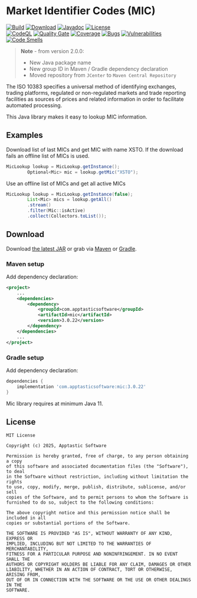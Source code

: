 Market Identifier Codes (MIC)
=============================

[![Build](https://github.com/w3stling/mic/actions/workflows/build.yml/badge.svg)](https://github.com/w3stling/mic/actions/workflows/build.yml)
[![Download](https://img.shields.io/badge/download-3.0.22-brightgreen.svg)](https://central.sonatype.com/artifact/com.apptasticsoftware/mic/3.0.22/overview)
[![Javadoc](https://img.shields.io/badge/javadoc-3.0.22-blue.svg)](https://w3stling.github.io/mic/javadoc/3.0.22)
[![License](http://img.shields.io/:license-MIT-blue.svg?style=flat-round)](http://apptastic-software.mit-license.org)   
[![CodeQL](https://github.com/w3stling/mic/actions/workflows/codeql-analysis.yml/badge.svg)](https://github.com/w3stling/mic/actions/workflows/codeql-analysis.yml)
[![Quality Gate](https://sonarcloud.io/api/project_badges/measure?project=w3stling_mic&metric=alert_status)](https://sonarcloud.io/summary/new_code?id=w3stling_mic)
[![Coverage](https://sonarcloud.io/api/project_badges/measure?project=w3stling_mic&metric=coverage)](https://sonarcloud.io/summary/new_code?id=w3stling_mic)
[![Bugs](https://sonarcloud.io/api/project_badges/measure?project=w3stling_mic&metric=bugs)](https://sonarcloud.io/summary/new_code?id=w3stling_mic)
[![Vulnerabilities](https://sonarcloud.io/api/project_badges/measure?project=w3stling_mic&metric=vulnerabilities)](https://sonarcloud.io/summary/new_code?id=w3stling_mic)
[![Code Smells](https://sonarcloud.io/api/project_badges/measure?project=w3stling_mic&metric=code_smells)](https://sonarcloud.io/summary/new_code?id=w3stling_mic)

> **Note** - from version 2.0.0:
> * New Java package name
> * New group ID in Maven / Gradle dependency declaration
> * Moved repository from `JCenter` to `Maven Central Repository`

The ISO 10383 specifies a universal method of identifying exchanges, trading platforms, regulated or non-regulated markets and trade reporting facilities as sources of prices and related information in order to facilitate automated processing.

This Java library makes it easy to lookup MIC information.

Examples
--------
Download list of last MICs and get MIC with name XSTO. If the download fails an offline list of MICs is used.
```java
MicLookup lookup = MicLookup.getInstance();
        Optional<Mic> mic = lookup.getMic("XSTO");
```

Use an offline list of MICs and get all active MICs
```java
MicLookup lookup = MicLookup.getInstance(false);
        List<Mic> mics = lookup.getAll()
        .stream()
        .filter(Mic::isActive)
        .collect(Collectors.toList());
```


Download
--------

Download [the latest JAR][1] or grab via [Maven][2] or [Gradle][3].

### Maven setup
Add dependency declaration:
```xml
<project>
    ...
    <dependencies>
        <dependency>
            <groupId>com.apptasticsoftware</groupId>
            <artifactId>mic</artifactId>
            <version>3.0.22</version>
        </dependency>
    </dependencies>
    ...
</project>
```

### Gradle setup
Add dependency declaration:
```groovy
dependencies {
    implementation 'com.apptasticsoftware:mic:3.0.22'
}
```

Mic library requires at minimum Java 11.

License
-------

    MIT License
    
    Copyright (c) 2025, Apptastic Software
    
    Permission is hereby granted, free of charge, to any person obtaining a copy
    of this software and associated documentation files (the "Software"), to deal
    in the Software without restriction, including without limitation the rights
    to use, copy, modify, merge, publish, distribute, sublicense, and/or sell
    copies of the Software, and to permit persons to whom the Software is
    furnished to do so, subject to the following conditions:
    
    The above copyright notice and this permission notice shall be included in all
    copies or substantial portions of the Software.
    
    THE SOFTWARE IS PROVIDED "AS IS", WITHOUT WARRANTY OF ANY KIND, EXPRESS OR
    IMPLIED, INCLUDING BUT NOT LIMITED TO THE WARRANTIES OF MERCHANTABILITY,
    FITNESS FOR A PARTICULAR PURPOSE AND NONINFRINGEMENT. IN NO EVENT SHALL THE
    AUTHORS OR COPYRIGHT HOLDERS BE LIABLE FOR ANY CLAIM, DAMAGES OR OTHER
    LIABILITY, WHETHER IN AN ACTION OF CONTRACT, TORT OR OTHERWISE, ARISING FROM,
    OUT OF OR IN CONNECTION WITH THE SOFTWARE OR THE USE OR OTHER DEALINGS IN THE
    SOFTWARE.


[1]: https://central.sonatype.com/artifact/com.apptasticsoftware/mic/3.0.22/overview
[2]: https://maven.apache.org
[3]: https://gradle.org